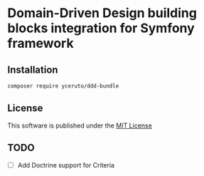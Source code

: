 # Domain-Driven Design building blocks integration for Symfony framework

## Installation

```bash
composer require yceruto/ddd-bundle
```

## License

This software is published under the [MIT License](LICENSE)

## TODO

 - [ ] Add Doctrine support for Criteria
